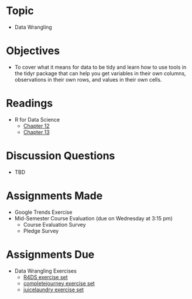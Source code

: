 # Topic

* Data Wrangling

# Objectives

* To cover what it means for data to be tidy and learn how to use tools in the
tidyr package that can help you get variables in their own columns, observations
in their own rows, and values in their own cells.

# Readings

* R for Data Science
   + [Chapter 12][chapter 12]
   + [Chapter 13][chapter 13]

# Discussion Questions

* TBD

# Assignments Made

* Google Trends Exercise
* Mid-Semester Course Evaluation (due on Wednesday at 3:15 pm)
   + Course Evaluation Survey
   + Pledge Survey

# Assignments Due

* Data Wrangling Exercises
   + [R4DS exercise set][r4ds data wrang exercises]
   + [completejourney exercise set][completejourney data wrang exercises]
   + [juicelaundry exercise set][juicelaundry data wrang exercises]

[chapter 12]: https://r4ds.had.co.nz/tidy-data.html
[chapter 13]: https://r4ds.had.co.nz/relational-data.html
[completejourney data wrang exercises]: https://github.com/GCOM7140/completejourney-exercises/blob/master/exercises/04-data-wrangling-exercises.md#data-wrangling-exercises
[juicelaundry data wrang exercises]: https://github.com/GCOM7140/juicelaundry-exercises/blob/master/exercises/04-data-wrangling-exercises.md#data-wrangling-exercises
[r4ds data wrang exercises]: https://github.com/GCOM7140/r4ds-exercises/blob/master/exercises/04-data-wrangling-exercises.md#data-wrangling-exercises